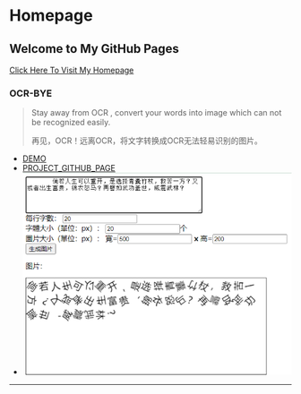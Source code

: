 # Homepage

## Welcome to My GitHub Pages
[Click Here To Visit My Homepage](https://zhangxujie.top) 

### OCR-BYE
> Stay away from OCR , convert your words into image which can not be recognized easily. 
>
> 再见，OCR！远离OCR，将文字转换成OCR无法轻易识别的图片。
- [DEMO](pages\ocr-bye\index.html)
- [PROJECT_GITHUB_PAGE](https://github.com/Leisurelybear/ocr-bye) 
- ![GITHUB PAGE](pages\ocr-bye\img\img1.png) 





---

